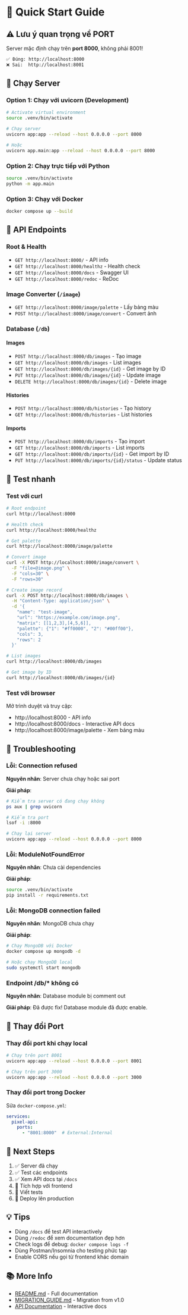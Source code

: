 # 🚀 Quick Start Guide

## ⚠️ Lưu ý quan trọng về PORT

Server mặc định chạy trên **port 8000**, không phải 8001!

```bash
✅ Đúng: http://localhost:8000
❌ Sai:  http://localhost:8001
```

## 🏃 Chạy Server

### Option 1: Chạy với uvicorn (Development)

```bash
# Activate virtual environment
source .venv/bin/activate

# Chạy server
uvicorn app:app --reload --host 0.0.0.0 --port 8000

# Hoặc
uvicorn app.main:app --reload --host 0.0.0.0 --port 8000
```

### Option 2: Chạy trực tiếp với Python

```bash
source .venv/bin/activate
python -m app.main
```

### Option 3: Chạy với Docker

```bash
docker compose up --build
```

## 📍 API Endpoints

### Root & Health
- `GET http://localhost:8000/` - API info
- `GET http://localhost:8000/healthz` - Health check
- `GET http://localhost:8000/docs` - Swagger UI
- `GET http://localhost:8000/redoc` - ReDoc

### Image Converter (`/image`)
- `GET http://localhost:8000/image/palette` - Lấy bảng màu
- `POST http://localhost:8000/image/convert` - Convert ảnh

### Database (`/db`)

#### Images
- `POST http://localhost:8000/db/images` - Tạo image
- `GET http://localhost:8000/db/images` - List images
- `GET http://localhost:8000/db/images/{id}` - Get image by ID
- `PUT http://localhost:8000/db/images/{id}` - Update image
- `DELETE http://localhost:8000/db/images/{id}` - Delete image

#### Histories
- `POST http://localhost:8000/db/histories` - Tạo history
- `GET http://localhost:8000/db/histories` - List histories

#### Imports
- `POST http://localhost:8000/db/imports` - Tạo import
- `GET http://localhost:8000/db/imports` - List imports
- `GET http://localhost:8000/db/imports/{id}` - Get import by ID
- `PUT http://localhost:8000/db/imports/{id}/status` - Update status

## 🧪 Test nhanh

### Test với curl

```bash
# Root endpoint
curl http://localhost:8000

# Health check
curl http://localhost:8000/healthz

# Get palette
curl http://localhost:8000/image/palette

# Convert image
curl -X POST http://localhost:8000/image/convert \
  -F "file=@image.png" \
  -F "cols=30" \
  -F "rows=30"

# Create image record
curl -X POST http://localhost:8000/db/images \
  -H "Content-Type: application/json" \
  -d '{
    "name": "test-image",
    "url": "https://example.com/image.png",
    "matrix": [[1,2,3],[4,5,6]],
    "palette": {"1": "#ff0000", "2": "#00ff00"},
    "cols": 3,
    "rows": 2
  }'

# List images
curl http://localhost:8000/db/images

# Get image by ID
curl http://localhost:8000/db/images/{id}
```

### Test với browser

Mở trình duyệt và truy cập:
- http://localhost:8000 - API info
- http://localhost:8000/docs - Interactive API docs
- http://localhost:8000/image/palette - Xem bảng màu

## 🔧 Troubleshooting

### Lỗi: Connection refused

**Nguyên nhân**: Server chưa chạy hoặc sai port

**Giải pháp**:
```bash
# Kiểm tra server có đang chạy không
ps aux | grep uvicorn

# Kiểm tra port
lsof -i :8000

# Chạy lại server
uvicorn app:app --reload --host 0.0.0.0 --port 8000
```

### Lỗi: ModuleNotFoundError

**Nguyên nhân**: Chưa cài dependencies

**Giải pháp**:
```bash
source .venv/bin/activate
pip install -r requirements.txt
```

### Lỗi: MongoDB connection failed

**Nguyên nhân**: MongoDB chưa chạy

**Giải pháp**:
```bash
# Chạy MongoDB với Docker
docker compose up mongodb -d

# Hoặc chạy MongoDB local
sudo systemctl start mongodb
```

### Endpoint /db/* không có

**Nguyên nhân**: Database module bị comment out

**Giải pháp**: Đã được fix! Database module đã được enable.

## 📝 Thay đổi Port

### Thay đổi port khi chạy local

```bash
# Chạy trên port 8001
uvicorn app:app --reload --host 0.0.0.0 --port 8001

# Chạy trên port 3000
uvicorn app:app --reload --host 0.0.0.0 --port 3000
```

### Thay đổi port trong Docker

Sửa `docker-compose.yml`:
```yaml
services:
  pixel-api:
    ports:
      - "8001:8000"  # External:Internal
```

## 🎯 Next Steps

1. ✅ Server đã chạy
2. ✅ Test các endpoints
3. ✅ Xem API docs tại `/docs`
4. 📝 Tích hợp với frontend
5. 🧪 Viết tests
6. 🚀 Deploy lên production

## 💡 Tips

- Dùng `/docs` để test API interactively
- Dùng `/redoc` để xem documentation đẹp hơn
- Check logs để debug: `docker compose logs -f`
- Dùng Postman/Insomnia cho testing phức tạp
- Enable CORS nếu gọi từ frontend khác domain

## 📚 More Info

- [README.md](README.md) - Full documentation
- [MIGRATION_GUIDE.md](MIGRATION_GUIDE.md) - Migration from v1.0
- [API Documentation](http://localhost:8000/docs) - Interactive docs

